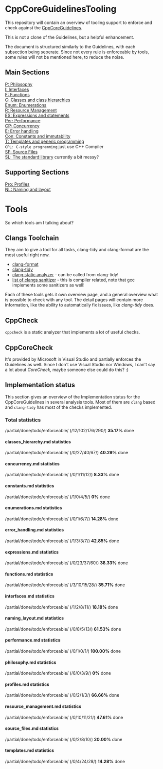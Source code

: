 # CppCoreGuidelinesTooling

This repository will contain an overview of tooling support to enforce and check against the [CppCoreGuidelines](https://github.com/isocpp/CppCoreGuidelines).

This is not a clone of the Guidelines, but a helpful enhancement.

The document is structured similarly to the Guidelines, with each
subsection being seperate. Since not every rule is enforceable by tools,
some rules will not be mentioned here, to reduce the noise.

## Main Sections

[P: Philosophy](philosophy.md)  
[I: Interfaces](interfaces.md)  
[F: Functions](functions.md)  
[C: Classes and class hierarchies](classes_hierarchy.md)  
[Enum: Enumerations](enumerations.md)  
[R: Resource Management](resource_management.md)  
[ES: Expressions and statements](expressions.md)  
[Per: Performance](performance.md)  
[CP: Concurrency](concurrency.md)  
[E: Error handling](error_handling.md)  
[Con: Constants and immutability](constants.md)  
[T: Templates and generic programming](templates.md)  
`CPL: C-style programming` just use C++ Compiler  
[SF: Source Files](source_files.md)  
[SL: The standard library]() currently a bit messy?  

## Supporting Sections

[Pro: Profiles](profiles.md)  
[NL: Naming and layout](naming_layout.md)  

# Tools

So which tools am I talking about?

## Clangs Toolchain
They aim to give a tool for all tasks, clang-tidy and clang-format are the most useful right now.

- [clang-format](http://clang.llvm.org/docs/ClangFormat.html)
- [clang-tidy](http://clang.llvm.org/extra/clang-tidy/index.html)
- [clang static analyzer](http://clang-analyzer.llvm.org/) - can be called from clang-tidy!
- [list of clangs sanitizer](http://clang.llvm.org/docs/index.html) - this is compiler related, note that gcc implements some sanitizers as well!

Each of these tools gets it own overview page, and a general overview what is possible to check with any tool.
The detail pages will contain more information, like the ability to automatically fix issues, like *clang-tidy* does.

## CppCheck

`cppcheck` is a static analyzer that implements a lot of useful checks.

## CppCoreCheck

It's provided by Microsoft in Visual Studio and partially enforces the
Guidelines as well.
Since I don't use Visual Studio nor Windows, I can't say a lot about *CoreCheck*, maybe someone else could do this? :)

## Implementation status

This section gives an overview of the Implementation status for the
CppCoreGuidelines in several analysis tools. Most of them are `clang` based and
`clang-tidy` has most of the checks implemented.

### Total statistics
/partial/done/todo/enforceable/ (/12/102/176/290/) **35.17%** done

#### classes_hierarchy.md statistics
/partial/done/todo/enforceable/ (/0/27/40/67/) **40.29%** done

#### concurrency.md statistics
/partial/done/todo/enforceable/ (/0/1/11/12/) **8.33%** done

#### constants.md statistics
/partial/done/todo/enforceable/ (/1/0/4/5/) **0%** done

#### enumerations.md statistics
/partial/done/todo/enforceable/ (/0/1/6/7/) **14.28%** done

#### error_handling.md statistics
/partial/done/todo/enforceable/ (/1/3/3/7/) **42.85%** done

#### expressions.md statistics
/partial/done/todo/enforceable/ (/0/23/37/60/) **38.33%** done

#### functions.md statistics
/partial/done/todo/enforceable/ (/3/10/15/28/) **35.71%** done

#### interfaces.md statistics
/partial/done/todo/enforceable/ (/1/2/8/11/) **18.18%** done

#### naming_layout.md statistics
/partial/done/todo/enforceable/ (/0/8/5/13/) **61.53%** done

#### performance.md statistics
/partial/done/todo/enforceable/ (/0/1/0/1/) **100.00%** done

#### philosophy.md statistics
/partial/done/todo/enforceable/ (/6/0/3/9/) **0%** done

#### profiles.md statistics
/partial/done/todo/enforceable/ (/0/2/1/3/) **66.66%** done

#### resource_management.md statistics
/partial/done/todo/enforceable/ (/0/10/11/21/) **47.61%** done

#### source_files.md statistics
/partial/done/todo/enforceable/ (/0/2/8/10/) **20.00%** done

#### templates.md statistics
/partial/done/todo/enforceable/ (/0/4/24/28/) **14.28%** done

